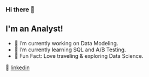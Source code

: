 ### Hi there 👋

## I'm an Analyst!

- 🔭  I’m currently working on Data Modeling.
- 🌱  I’m currently learning SQL and A/B Testing.
- 💜  Fun Fact: Love traveling & exploring Data Science.

👔 [linkedin][linkedin]

[linkedin]: https://www.linkedin.com/in/xinyue-liu-237641169/

